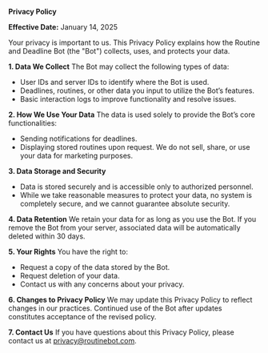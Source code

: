 **Privacy Policy**

**Effective Date:** January 14, 2025

Your privacy is important to us. This Privacy Policy explains how the Routine and Deadline Bot (the "Bot") collects, uses, and protects your data.

**1. Data We Collect**
The Bot may collect the following types of data:
- User IDs and server IDs to identify where the Bot is used.
- Deadlines, routines, or other data you input to utilize the Bot’s features.
- Basic interaction logs to improve functionality and resolve issues.

**2. How We Use Your Data**
The data is used solely to provide the Bot’s core functionalities:
- Sending notifications for deadlines.
- Displaying stored routines upon request.
We do not sell, share, or use your data for marketing purposes.

**3. Data Storage and Security**
- Data is stored securely and is accessible only to authorized personnel.
- While we take reasonable measures to protect your data, no system is completely secure, and we cannot guarantee absolute security.

**4. Data Retention**
We retain your data for as long as you use the Bot. If you remove the Bot from your server, associated data will be automatically deleted within 30 days.

**5. Your Rights**
You have the right to:
- Request a copy of the data stored by the Bot.
- Request deletion of your data.
- Contact us with any concerns about your privacy.

**6. Changes to Privacy Policy**
We may update this Privacy Policy to reflect changes in our practices. Continued use of the Bot after updates constitutes acceptance of the revised policy.

**7. Contact Us**
If you have questions about this Privacy Policy, please contact us at privacy@routinebot.com.

